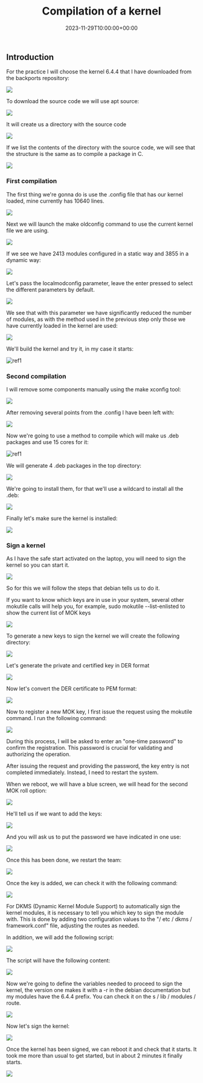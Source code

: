 ﻿---
title: "Compilation of a kernel"
date: 2023-11-29T10:00:00+00:00
description: Compilation of a kernel
tags: [Sistemas,ISO,ASO,Linux]
hero: images/sistemas/compilacion_de_un_kernel/compilacion_de_un_kernel.jpg
---



## Introduction

For the practice I will choose the kernel 6.4.4 that I have downloaded from the backports repository:

![](/sistemas/compilaciones_linux/compilacion_de_un_kernel/img/Aspose.Words.4794869c-382a-4c20-b046-83b787e9bd0a.001.jpeg)

To download the source code we will use apt source:

![](/sistemas/compilaciones_linux/compilacion_de_un_kernel/img/Aspose.Words.4794869c-382a-4c20-b046-83b787e9bd0a.002.png)

It will create us a directory with the source code

![](/sistemas/compilaciones_linux/compilacion_de_un_kernel/img/Aspose.Words.4794869c-382a-4c20-b046-83b787e9bd0a.003.png)


If we list the contents of the directory with the source code, we will see that the structure is the same as to compile a package in C.

![](/sistemas/compilaciones_linux/compilacion_de_un_kernel/img/Aspose.Words.4794869c-382a-4c20-b046-83b787e9bd0a.004.jpeg)

### First compilation

The first thing we're gonna do is use the .config file that has our kernel loaded, mine currently has 10640 lines.

![](/sistemas/compilaciones_linux/compilacion_de_un_kernel/img/Aspose.Words.4794869c-382a-4c20-b046-83b787e9bd0a.005.png)

Next we will launch the make oldconfig command to use the current kernel file we are using.

![](/sistemas/compilaciones_linux/compilacion_de_un_kernel/img/Aspose.Words.4794869c-382a-4c20-b046-83b787e9bd0a.006.png)

If we see we have 2413 modules configured in a static way and 3855 in a dynamic way:

![](/sistemas/compilaciones_linux/compilacion_de_un_kernel/img/Aspose.Words.4794869c-382a-4c20-b046-83b787e9bd0a.007.png)

Let's pass the localmodconfig parameter, leave the enter pressed to select the different parameters by default.

![](/sistemas/compilaciones_linux/compilacion_de_un_kernel/img/Aspose.Words.4794869c-382a-4c20-b046-83b787e9bd0a.008.png)

We see that with this parameter we have significantly reduced the number of modules, as with the method used in the previous step only those we have currently loaded in the kernel are used:

![](/sistemas/compilaciones_linux/compilacion_de_un_kernel/img/Aspose.Words.4794869c-382a-4c20-b046-83b787e9bd0a.009.png)

We'll build the kernel and try it, in my case it starts:

![ref1]

### Second compilation

I will remove some components manually using the make xconfig tool:

![](/sistemas/compilaciones_linux/compilacion_de_un_kernel/img/Aspose.Words.4794869c-382a-4c20-b046-83b787e9bd0a.011.jpeg)

After removing several points from the .config I have been left with:

![](/sistemas/compilaciones_linux/compilacion_de_un_kernel/img/Aspose.Words.4794869c-382a-4c20-b046-83b787e9bd0a.012.png)

Now we're going to use a method to compile which will make us .deb packages and use 15 cores for it:

![ref1]

We will generate 4 .deb packages in the top directory:

![](/sistemas/compilaciones_linux/compilacion_de_un_kernel/img/Aspose.Words.4794869c-382a-4c20-b046-83b787e9bd0a.013.jpeg)

We're going to install them, for that we'll use a wildcard to install all the .deb:

![](/sistemas/compilaciones_linux/compilacion_de_un_kernel/img/Aspose.Words.4794869c-382a-4c20-b046-83b787e9bd0a.014.png)

Finally let's make sure the kernel is installed:

![](/sistemas/compilaciones_linux/compilacion_de_un_kernel/img/Aspose.Words.4794869c-382a-4c20-b046-83b787e9bd0a.015.png)



### Sign a kernel

As I have the safe start activated on the laptop, you will need to sign the kernel so you can start it.

![](/sistemas/compilaciones_linux/compilacion_de_un_kernel/img/Aspose.Words.4794869c-382a-4c20-b046-83b787e9bd0a.016.png)

So for this we will follow the steps that debian tells us to do it.

If you want to know which keys are in use in your system, several other mokutile calls will help you, for example, sudo mokutile --list-enlisted to show the current list of MOK keys

![](/sistemas/compilaciones_linux/compilacion_de_un_kernel/img/Aspose.Words.4794869c-382a-4c20-b046-83b787e9bd0a.017.jpeg)

To generate a new keys to sign the kernel we will create the following directory:

![](/sistemas/compilaciones_linux/compilacion_de_un_kernel/img/Aspose.Words.4794869c-382a-4c20-b046-83b787e9bd0a.018.png)

Let's generate the private and certified key in DER format

![](/sistemas/compilaciones_linux/compilacion_de_un_kernel/img/Aspose.Words.4794869c-382a-4c20-b046-83b787e9bd0a.019.jpeg)

Now let's convert the DER certificate to PEM format:

![](/sistemas/compilaciones_linux/compilacion_de_un_kernel/img/Aspose.Words.4794869c-382a-4c20-b046-83b787e9bd0a.020.png)

Now to register a new MOK key, I first issue the request using the mokutile command. I run the following command:

![](/sistemas/compilaciones_linux/compilacion_de_un_kernel/img/Aspose.Words.4794869c-382a-4c20-b046-83b787e9bd0a.021.png)

During this process, I will be asked to enter an "one-time password" to confirm the registration. This password is crucial for validating and authorizing the operation.

After issuing the request and providing the password, the key entry is not completed immediately. Instead, I need to restart the system.

When we reboot, we will have a blue screen, we will head for the second MOK roll option:

![](/sistemas/compilaciones_linux/compilacion_de_un_kernel/img/Aspose.Words.4794869c-382a-4c20-b046-83b787e9bd0a.022.jpeg)

He'll tell us if we want to add the keys:

![](/sistemas/compilaciones_linux/compilacion_de_un_kernel/img/Aspose.Words.4794869c-382a-4c20-b046-83b787e9bd0a.023.jpeg)

And you will ask us to put the password we have indicated in one use:

![](/sistemas/compilaciones_linux/compilacion_de_un_kernel/img/Aspose.Words.4794869c-382a-4c20-b046-83b787e9bd0a.024.jpeg)

Once this has been done, we restart the team:

![](/sistemas/compilaciones_linux/compilacion_de_un_kernel/img/Aspose.Words.4794869c-382a-4c20-b046-83b787e9bd0a.025.jpeg)

Once the key is added, we can check it with the following command:

![](/sistemas/compilaciones_linux/compilacion_de_un_kernel/img/Aspose.Words.4794869c-382a-4c20-b046-83b787e9bd0a.026.png)

For DKMS (Dynamic Kernel Module Support) to automatically sign the kernel modules, it is necessary to tell you which key to sign the module with. This is done by adding two configuration values to the "/ etc / dkms / framework.conf" file, adjusting the routes as needed.

In addition, we will add the following script:

![](/sistemas/compilaciones_linux/compilacion_de_un_kernel/img/Aspose.Words.4794869c-382a-4c20-b046-83b787e9bd0a.027.png)

The script will have the following content:

![](/sistemas/compilaciones_linux/compilacion_de_un_kernel/img/Aspose.Words.4794869c-382a-4c20-b046-83b787e9bd0a.028.png)

Now we're going to define the variables needed to proceed to sign the kernel, the version one makes it with a -r in the debian documentation but my modules have the 6.4.4 prefix. You can check it on the s / lib / modules / route.

![](/sistemas/compilaciones_linux/compilacion_de_un_kernel/img/Aspose.Words.4794869c-382a-4c20-b046-83b787e9bd0a.029.png)

Now let's sign the kernel:

![](/sistemas/compilaciones_linux/compilacion_de_un_kernel/img/Aspose.Words.4794869c-382a-4c20-b046-83b787e9bd0a.030.png)

Once the kernel has been signed, we can reboot it and check that it starts. It took me more than usual to get started, but in about 2 minutes it finally starts.

![](/sistemas/compilaciones_linux/compilacion_de_un_kernel/img/Aspose.Words.4794869c-382a-4c20-b046-83b787e9bd0a.031.png)


[ref1]: /sistemas/compilaciones_linux/compilacion_de_un_kernel/img/Aspose.Words.4794869c-382a-4c20-b046-83b787e9bd0a.010.png
